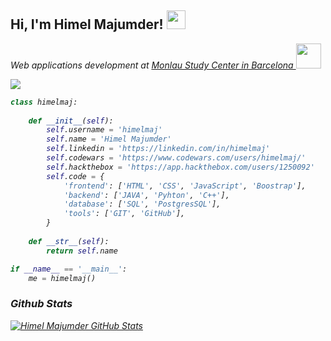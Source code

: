 <h2> Hi, I'm Himel Majumder!
<img src="https://media.giphy.com/media/Cmr1OMJ2FN0B2/giphy.gif" width="30">
</h2>

<p><em>Web applications development at <a href="https://www.monlau.com/"> Monlau Study Center in Barcelona </a><img src="https://media.giphy.com/media/fhAwk4DnqNgw8/giphy.gif" width="40">

<div> 
    <a href="https://www.linkedin.com/in/himelmaj" target="_blank"><img src="https://img.shields.io/badge/-LinkedIn-%230077B5?style=for-the-badge&logo=twitch&logoColor=white" target="_blank"></a>
</div>


```python
class himelmaj:
    
    def __init__(self):
        self.username = 'himelmaj'
        self.name = 'Himel Majumder'
        self.linkedin = 'https://linkedin.com/in/himelmaj'
        self.codewars = 'https://www.codewars.com/users/himelmaj/'
        self.hackthebox = 'https://app.hackthebox.com/users/1250092'
        self.code = {
            'frontend': ['HTML', 'CSS', 'JavaScript', 'Boostrap'],
            'backend': ['JAVA', 'Pyhton', 'C++'],
            'database': ['SQL', 'PostgresSQL'],
            'tools': ['GIT', 'GitHub'],
        }
        
    def __str__(self):
        return self.name

if __name__ == '__main__':
    me = himelmaj()
```
    
### Github Stats

[![Himel Majumder GitHub Stats](https://github-readme-stats.vercel.app/api?username=himelmaj&show_icons=true&count_private=true)](https://github.com/himelmaj)
    
  
